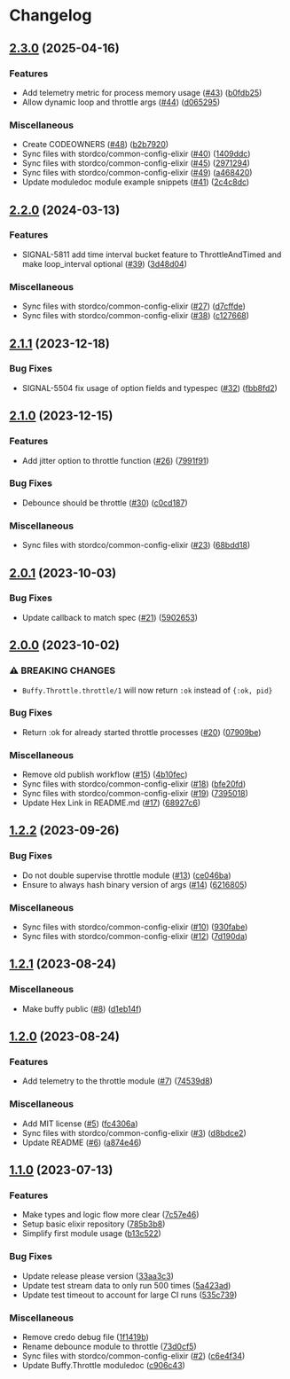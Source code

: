 # Changelog

## [2.3.0](https://github.com/stordco/buffy/compare/v2.2.0...v2.3.0) (2025-04-16)


### Features

* Add telemetry metric for process memory usage ([#43](https://github.com/stordco/buffy/issues/43)) ([b0fdb25](https://github.com/stordco/buffy/commit/b0fdb25f20b301f0dc96f9bbf0e63d5da5d7c486))
* Allow dynamic loop and throttle args ([#44](https://github.com/stordco/buffy/issues/44)) ([d065295](https://github.com/stordco/buffy/commit/d06529577889effbb7320d683b8952e510de88a0))


### Miscellaneous

* Create CODEOWNERS ([#48](https://github.com/stordco/buffy/issues/48)) ([b2b7920](https://github.com/stordco/buffy/commit/b2b792006f85838fa4f32c0a5b21fa8eaaf8f34e))
* Sync files with stordco/common-config-elixir ([#40](https://github.com/stordco/buffy/issues/40)) ([1409ddc](https://github.com/stordco/buffy/commit/1409ddc2394e1bf34f850fb7cd67ba979fb1c66f))
* Sync files with stordco/common-config-elixir ([#45](https://github.com/stordco/buffy/issues/45)) ([2971294](https://github.com/stordco/buffy/commit/297129486dd1e815289590644d38b74b5f5ad6ec))
* Sync files with stordco/common-config-elixir ([#49](https://github.com/stordco/buffy/issues/49)) ([a468420](https://github.com/stordco/buffy/commit/a468420cce097af083b999376c7918a585a47205))
* Update moduledoc module example snippets ([#41](https://github.com/stordco/buffy/issues/41)) ([2c4c8dc](https://github.com/stordco/buffy/commit/2c4c8dc11b4678498f09b0e905cfd1c1428a21a3))

## [2.2.0](https://github.com/stordco/buffy/compare/v2.1.1...v2.2.0) (2024-03-13)


### Features

* SIGNAL-5811 add time interval bucket feature to ThrottleAndTimed and make loop_interval optional ([#39](https://github.com/stordco/buffy/issues/39)) ([3d48d04](https://github.com/stordco/buffy/commit/3d48d04a3b25ffb8209a79c65926c1f4a8f4debe))


### Miscellaneous

* Sync files with stordco/common-config-elixir ([#27](https://github.com/stordco/buffy/issues/27)) ([d7cffde](https://github.com/stordco/buffy/commit/d7cffdeb910491418afdd21ff8fa12e96bb00c94))
* Sync files with stordco/common-config-elixir ([#38](https://github.com/stordco/buffy/issues/38)) ([c127668](https://github.com/stordco/buffy/commit/c1276688bfe69481abd7b6559453a6653cbc99a6))

## [2.1.1](https://github.com/stordco/buffy/compare/v2.1.0...v2.1.1) (2023-12-18)


### Bug Fixes

* SIGNAL-5504 fix usage of option fields and typespec ([#32](https://github.com/stordco/buffy/issues/32)) ([fbb8fd2](https://github.com/stordco/buffy/commit/fbb8fd25b778846afd6e919100ca56b96b220aee))

## [2.1.0](https://github.com/stordco/buffy/compare/v2.0.1...v2.1.0) (2023-12-15)


### Features

* Add jitter option to throttle function ([#26](https://github.com/stordco/buffy/issues/26)) ([7991f91](https://github.com/stordco/buffy/commit/7991f91dc09e34d1478a999d771b1be3fd5a88b9))


### Bug Fixes

* Debounce should be throttle ([#30](https://github.com/stordco/buffy/issues/30)) ([c0cd187](https://github.com/stordco/buffy/commit/c0cd187af50e3fc60c47464d2cf9ecc62e26f086))


### Miscellaneous

* Sync files with stordco/common-config-elixir ([#23](https://github.com/stordco/buffy/issues/23)) ([68bdd18](https://github.com/stordco/buffy/commit/68bdd18cacd7fef8007aa59def429c5b43f3c16a))

## [2.0.1](https://github.com/stordco/buffy/compare/v2.0.0...v2.0.1) (2023-10-03)


### Bug Fixes

* Update callback to match spec ([#21](https://github.com/stordco/buffy/issues/21)) ([5902653](https://github.com/stordco/buffy/commit/59026530d3daf561e209d441b3b98dd1634b2aaa))

## [2.0.0](https://github.com/stordco/buffy/compare/v1.2.2...v2.0.0) (2023-10-02)


### ⚠ BREAKING CHANGES

* `Buffy.Throttle.throttle/1` will now return `:ok` instead of `{:ok, pid}`

### Bug Fixes

* Return :ok for already started throttle processes ([#20](https://github.com/stordco/buffy/issues/20)) ([07909be](https://github.com/stordco/buffy/commit/07909be0e65c3afb088b6d356862c597912ea157))


### Miscellaneous

* Remove old publish workflow ([#15](https://github.com/stordco/buffy/issues/15)) ([4b10fec](https://github.com/stordco/buffy/commit/4b10fec5cf76a4ff3e28a153bf91d126d203cfee))
* Sync files with stordco/common-config-elixir ([#18](https://github.com/stordco/buffy/issues/18)) ([bfe20fd](https://github.com/stordco/buffy/commit/bfe20fd470e7c70963e3770bf14f744f35843300))
* Sync files with stordco/common-config-elixir ([#19](https://github.com/stordco/buffy/issues/19)) ([7395018](https://github.com/stordco/buffy/commit/73950186902771e381165b253ab41c94730b8362))
* Update Hex Link in README.md ([#17](https://github.com/stordco/buffy/issues/17)) ([68927c6](https://github.com/stordco/buffy/commit/68927c6b8f42fa4e6a21c0323592c10bfeb7f8e2))

## [1.2.2](https://github.com/stordco/buffy/compare/v1.2.1...v1.2.2) (2023-09-26)


### Bug Fixes

* Do not double supervise throttle module ([#13](https://github.com/stordco/buffy/issues/13)) ([ce046ba](https://github.com/stordco/buffy/commit/ce046bab47f6a622aad586af59f9caf061c99e28))
* Ensure to always hash binary version of args ([#14](https://github.com/stordco/buffy/issues/14)) ([6216805](https://github.com/stordco/buffy/commit/6216805da569a90e42b2b40693934e3a3d7abbc9))


### Miscellaneous

* Sync files with stordco/common-config-elixir ([#10](https://github.com/stordco/buffy/issues/10)) ([930fabe](https://github.com/stordco/buffy/commit/930fabef4d0815cfe144893091537d3405a12629))
* Sync files with stordco/common-config-elixir ([#12](https://github.com/stordco/buffy/issues/12)) ([7d190da](https://github.com/stordco/buffy/commit/7d190da93eaaf2be765f0b6a31ff9c419f51a06e))

## [1.2.1](https://github.com/stordco/buffy/compare/v1.2.0...v1.2.1) (2023-08-24)


### Miscellaneous

* Make buffy public ([#8](https://github.com/stordco/buffy/issues/8)) ([d1eb14f](https://github.com/stordco/buffy/commit/d1eb14fde266b97cf2e84d65914d568e73d827b8))

## [1.2.0](https://github.com/stordco/buffy/compare/v1.1.0...v1.2.0) (2023-08-24)


### Features

* Add telemetry to the throttle module ([#7](https://github.com/stordco/buffy/issues/7)) ([74539d8](https://github.com/stordco/buffy/commit/74539d86ea41c531d4743ad57f614fd0f359679e))


### Miscellaneous

* Add MIT license ([#5](https://github.com/stordco/buffy/issues/5)) ([fc4306a](https://github.com/stordco/buffy/commit/fc4306afb90b301860f549afe8950bf96aff9f62))
* Sync files with stordco/common-config-elixir ([#3](https://github.com/stordco/buffy/issues/3)) ([d8bdce2](https://github.com/stordco/buffy/commit/d8bdce2a9114885c8993e45d5b80df8008dc84a4))
* Update README ([#6](https://github.com/stordco/buffy/issues/6)) ([a874e46](https://github.com/stordco/buffy/commit/a874e46bcb35fe6ed7244e6d831ec8d620fa35ad))

## [1.1.0](https://github.com/stordco/buffy/compare/v1.0.0...v1.1.0) (2023-07-13)


### Features

* Make types and logic flow more clear ([7c57e46](https://github.com/stordco/buffy/commit/7c57e46d12941bbc4b79a7b01f7e40f948cd8d13))
* Setup basic elixir repository ([785b3b8](https://github.com/stordco/buffy/commit/785b3b8b158668ecc40a3437d992abe500a1883d))
* Simplify first module usage ([b13c522](https://github.com/stordco/buffy/commit/b13c52230116abad7bb258317e4bf260f8706a6f))


### Bug Fixes

* Update release please version ([33aa3c3](https://github.com/stordco/buffy/commit/33aa3c34139fe0669ee53c12b1f5467df4359270))
* Update test stream data to only run 500 times ([5a423ad](https://github.com/stordco/buffy/commit/5a423ad3324c83809a4c1758bcbd300c4d56fd04))
* Update test timeout to account for large CI runs ([535c739](https://github.com/stordco/buffy/commit/535c7392df9b74c95ef448177f9106aeb85fdc25))


### Miscellaneous

* Remove credo debug file ([1f1419b](https://github.com/stordco/buffy/commit/1f1419b5eccbfdef46f10c6c421f34c9505e72e4))
* Rename debounce module to throttle ([73d0cf5](https://github.com/stordco/buffy/commit/73d0cf58ea24f6769af6db46d6f62929cc7ab1ae))
* Sync files with stordco/common-config-elixir ([#2](https://github.com/stordco/buffy/issues/2)) ([c6e4f34](https://github.com/stordco/buffy/commit/c6e4f3465475bd7bbe7571a76a963dd5c74dba3a))
* Update Buffy.Throttle moduledoc ([c906c43](https://github.com/stordco/buffy/commit/c906c43c1d783cb8175d11f47d21e961a647812a))
